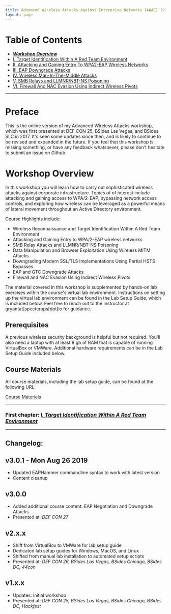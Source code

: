 ```yaml
---
title: Advanced Wireless Attacks Against Enterprise Networks (AWAE) (v3.0.1)
layout: page
---
```


# Table of Contents

   * ***[Workshop Overview](http://solstice.sh/workshops/advanced-wireless-attacks/)***
   * [I. Target Identification Within A Red Team Environment](http://solstice.sh/workshops/advanced-wireless-attacks/i-target-identification-within-a-red-team-environment/)
   * [II. Attacking and Gaining Entry To WPA2-EAP Wireless Networks](http://solstice.sh/workshops/advanced-wireless-attacks/ii-attacking-and-gaining-entry-to-wpa2-eap-wireless-networks/)
   * [III. EAP Downgrade Attacks](http://solstice.sh/workshops/advanced-wireless-attacks/iii-eap-downgrade-attacks/)
   * [IV. Wireless Man-In-The-Middle Attacks](http://solstice.sh/workshops/advanced-wireless-attacks/iv-wireless-man-in-the-middle-attacks/)
   * [V. SMB Relays and LLMNR/NBT-NS Poisoning](http://solstice.sh/workshops/advanced-wireless-attacks/v-smb-relays-and-llmnr-nbt-ns-poisoning/)
   * [VI. Firewall And NAC Evasion Using Indirect Wireless Pivots](http://solstice.sh/workshops/advanced-wireless-attacks/vi-firewall-and-nac-evasion-using-indirect-wireless-pivots/)

---

# Preface

This is the online version of my Advanced Wireless Attacks workshop, which was first presented at DEF CON 25, BSides Las Vegas, and BSides SLC in 2017. It's seen some updates since then, and is likely to continue to be revised and expanded in the future. If you feel that this workshop is missing something, or have any feedback whatsoever, please don't hesitate to submit an issue on Github.

# Workshop Overview

In this workshop you will learn how to carry out sophisticated wireless attacks against corporate infrastructure. Topics of of interest include attacking and gaining access to WPA/2-EAP, bypassing network access controls, and exploring how wireless can be leveraged as a powerful means of lateral movement throughout an Active Directory environment.

Course Highlights include:

- Wireless Reconnaissance and Target Identification Within A Red Team Environment
- Attacking and Gaining Entry to WPA/2-EAP wireless networks
- SMB Relay Attacks and LLMNR/NBT-NS Poisoning
- Data Manipulation and Browser Exploitation Using Wireless MITM Attacks
- Downgrading Modern SSL/TLS Implementations Using Partial HSTS Bypasses
- EAP and GTC Downgrade Attacks
- Firewall and NAC Evasion Using Indirect Wireless Pivots

The material covered in this workshop is supplemented by hands-on lab exercises within the course's virtual lab environment. Instructions on setting up the virtual lab environment can be found in the Lab Setup Guide, which is included below. Feel free to reach out to the instructor at gryan[at]specterops[dot]io for guidance.


Prerequisites
-------------

A previous wireless security background is helpful but not required. You'll also need a laptop with at least 8 gb of RAM that is capable of running VirtualBox or VMWare. Additional hardware requirements can be in the Lab Setup Guide included below.

Course Materials
----------------

All course materials, including the lab setup guide, can be found at the following URL:

[Course Materials](https://drive.google.com/open?id=0BwFgM9oAhmd_c2JJaG1iUmhkZTg)

---

### First chapter: *[I. Target Identification Within A Red Team Environment](http://solstice.sh/workshops/advanced-wireless-attacks/i-target-identification-within-a-red-team-environment/)*

---

Changelog:
----------

## v3.0.1 - Mon Aug 26 2019

- Updated EAPHammer commandline syntax to work with latest version
- Content cleanup

## v3.0.0 

- Added additional course content: EAP Negotiation and Downgrade Attacks
- Presented at: _DEF CON 27_

## v2.x.x

- Shift from VirtualBox to VMWare for lab setup guide
- Dedicated lab setup guides for Windows, MacOS, and Linux
- Shifted from manual lab installation to automated setup scripts
- Presented at: _DEF CON 26, BSides Las Vegas, BSides Chicago, BSides DC, 44con_

## v1.x.x

- Updates: Initial workshop  
- Presented at: _DEF CON 25, BSides Las Vegas, BSides Chicago, BSides DC, Hackfest_
